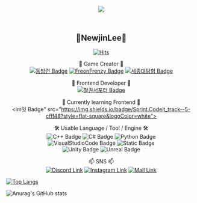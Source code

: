 <header>
  <img src="[https://capsule-render.vercel.app/api?type=wave&color=auto&height=300&section=header&text=capsule%20render&fontSize=90](https://capsule-render.vercel.app/api?type=waving&height=250&color=0:ffcccc,100:ccffcc&text=newjinlee&reversal=false&fontAlign=50&fontSize=60&textBg=false&fontColor=ccccff&animation=fadeIn&stroke=000000&strokeWidth=1&fontAlignY=44&descAlignY=62)" />
  
</header>
<body>
<h2 align="center">🌴NewjinLee🌴</h2>
  
<div align="center">
  
[![Hits](https://hits.seeyoufarm.com/api/count/incr/badge.svg?url=https%3A%2F%2Fgithub.com%2Fnewjinlee&count_bg=%2379C83D&title_bg=%23FFCCFF&icon=github.svg&icon_color=%23FFFFFF&title=github&edge_flat=false)](https://hits.seeyoufarm.com)

</div>

<div align="center">
  
🔭 Game Creator 🔭
<br>
<a href="https://github.com/DongBangRun"><img alt="동방런 Badge" src="https://img.shields.io/badge/%EB%8F%99%EB%B0%A9%EB%9F%B0-blue?style=flat-square&logoColor=white"></a>
<a href="https://github.com/SJU-Virtual-Reality/VR-project"><img alt="FreonFrenzy Badge" src="https://img.shields.io/badge/Freon--Frenzy-green?style=flat-square&logoColor=white"></a>
<a href="https://github.com/SJU-Virtual-Reality/VR-project"><img alt="세종대탐험 Badge" src="https://img.shields.io/badge/%EC%84%B8%EC%A2%85%EB%8C%80%ED%83%90%ED%97%98-red?style=flat-square&logoColor=white"></a>

🔭 Frontend Developer 🔭
<br>
<a href="https://github.com/Tekken-Supporter"><img alt="철권서포터 Badge" src="https://img.shields.io/badge/TEKKEN_Supporter-red?style=flat-square&logoColor=white"></a>

🌱 Currently learning Frontend 🌱
<br>
<im잇 Badge" src="https://img.shields.io/badge/Sprint.Codeit_track--5-cfff48?style=flat-square&logoColor=white">


🛠 Usable Language / Tool / Engine 🛠
<br>
<img alt="C++ Badge" src="https://img.shields.io/badge/C%2B%2B-%2300599C?style=flat-square&logo=C%2B%2B&logoColor=white">
<img alt="C# Badge" src="https://img.shields.io/badge/C%23-%23512BD4?style=flat-square&logo=C%23&logoColor=white">
<img alt="Python Badge" src="https://img.shields.io/badge/Python-%233776AB?style=flat-square&logo=python&logoColor=white">
<br>
<img alt="VisualStudioCode Badge" src="https://img.shields.io/badge/Visual_Studio_Code-007ACC?style=flat-square&logo=visual%20studio%20code&logoColor=white">
<img alt="Static Badge" src="https://img.shields.io/badge/Visual_Studio-%235C2D91?style=flat-square&logo=visual%20studio&logoColor=white">
<br>
<img alt="Unity Badge" src="https://img.shields.io/badge/Unity-black?style=flat-square&logo=unity&logoColor=white">
<img alt="Unreal Badge" src="https://img.shields.io/badge/Unreal-%230E1128?style=flat-square&logo=unreal%20engine&logoColor=white">


📫 SNS 📫
<br>
<a href="https://discordapp.com/users/818875477946007562"><img alt="Discord Link" src="https://img.shields.io/badge/Discord-5865F2?style=flat&logo=Discord&logoColor=white&link=Discordapp.com%2Fusers%2F818875477946007562"></a>
<a href="https://www.instagram.com/oiofjin/"><img alt="Instagram Link" src="https://img.shields.io/badge/Instagram-E4405F?style=flat&logo=instagram&logoColor=white&link=https%3A%2F%2Fwww.instagram.com%2Foiofjin%2F"></a>
<a href="matilto:augustpacker@gmail.com"><img alt="Mail Link" src="https://img.shields.io/badge/Gmail-%23EA4335?style=flat&logo=gmail&logoColor=white"></a>
</div>

<div>
  
[![Top Langs](https://github-readme-stats.vercel.app/api/top-langs/?username=newjinlee&layout=compact)](https://github.com/anuraghazra/github-readme-stats)

![Anurag's GitHub stats](https://github-readme-stats.vercel.app/api?username=newjinlee&theme=shadow_green&show_icons=true)

</div>
</body>
